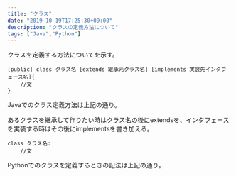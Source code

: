 ```yaml
---
title: "クラス"
date: "2019-10-19T17:25:30+09:00"
description: "クラスの定義方法について"
tags: ["Java","Python"]
---
```


クラスを定義する方法についてを示す。

<div class="note_content_by_programming_language" id="note_content_Java">

```
[public] class クラス名 [extends 継承元クラス名] [implements 実装先インタフェース名]{
    //文
}
```

Javaでのクラス定義方法は上記の通り。

あるクラスを継承して作りたい時はクラス名の後にextendsを、インタフェースを実装する時はその後にimplementsを書き加える。

</div>
<div class="note_content_by_programming_language" id="note_content_Python">

```
class クラス名:
    //文
```

Pythonでのクラスを定義するときの記法は上記の通り。

</div>

